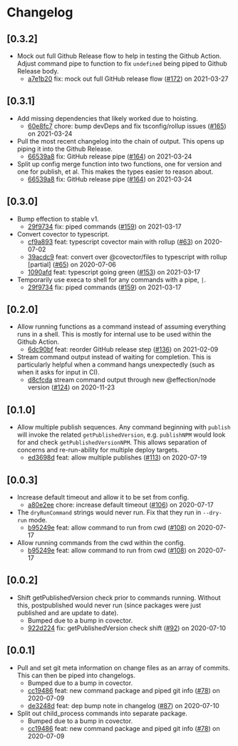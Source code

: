 # Changelog

## \[0.3.2]

- Mock out full Github Release flow to help in testing the Github Action. Adjust command pipe to function to fix `undefined` being piped to Github Release body.
  - [a7e1b20](https://www.github.com/jbolda/covector/commit/a7e1b209c704829bc8cb54bd220862e627bbee01) fix: mock out full GitHub release flow ([#172](https://www.github.com/jbolda/covector/pull/172)) on 2021-03-27

## \[0.3.1]

- Add missing dependencies that likely worked due to hoisting.
  - [60e8fc7](https://www.github.com/jbolda/covector/commit/60e8fc79cef13f2a2b442d772db0d9b8b9695ceb) chore: bump devDeps and fix tsconfig/rollup issues ([#165](https://www.github.com/jbolda/covector/pull/165)) on 2021-03-24
- Pull the most recent changelog into the chain of output. This opens up piping it into the Github Release.
  - [66539a8](https://www.github.com/jbolda/covector/commit/66539a800365ccfb28f95291b066e77114863382) fix: GitHub release pipe ([#164](https://www.github.com/jbolda/covector/pull/164)) on 2021-03-24
- Split up config merge function into two functions, one for version and one for publish, et al. This makes the types easier to reason about.
  - [66539a8](https://www.github.com/jbolda/covector/commit/66539a800365ccfb28f95291b066e77114863382) fix: GitHub release pipe ([#164](https://www.github.com/jbolda/covector/pull/164)) on 2021-03-24

## \[0.3.0]

- Bump effection to stable v1.
  - [29f9734](https://www.github.com/jbolda/covector/commit/29f9734b9703c473b85608fce617ff61c5ef091c) fix: piped commands ([#159](https://www.github.com/jbolda/covector/pull/159)) on 2021-03-17
- Convert covector to typescript.
  - [cf9a893](https://www.github.com/jbolda/covector/commit/cf9a8935f244bd47b5614368865cc724f65e8980) feat: typescript covector main with rollup ([#63](https://www.github.com/jbolda/covector/pull/63)) on 2020-07-02
  - [39acdc9](https://www.github.com/jbolda/covector/commit/39acdc9edc1e2fa7e0dcffa38e658810a9b8756e) feat: convert over @covector/files to typescript with rollup \[partial] ([#65](https://www.github.com/jbolda/covector/pull/65)) on 2020-07-06
  - [1090afd](https://www.github.com/jbolda/covector/commit/1090afd46e8a7a2c2cfe9d571be744b79ded86a1) feat: typescript going green ([#153](https://www.github.com/jbolda/covector/pull/153)) on 2021-03-17
- Temporarily use execa to shell for any commands with a pipe, `|`.
  - [29f9734](https://www.github.com/jbolda/covector/commit/29f9734b9703c473b85608fce617ff61c5ef091c) fix: piped commands ([#159](https://www.github.com/jbolda/covector/pull/159)) on 2021-03-17

## \[0.2.0]

- Allow running functions as a command instead of assuming everything runs in a shell. This is mostly for internal use to be used within the Github Action.
  - [6dc90bf](https://www.github.com/jbolda/covector/commit/6dc90bfe849c4c9441afce7a26a01aabf4a2196c) feat: reorder GitHub release step ([#136](https://www.github.com/jbolda/covector/pull/136)) on 2021-02-09
- Stream command output instead of waiting for completion. This is particularly helpful when a command hangs unexpectedly (such as when it asks for input in CI).
  - [d8cfcda](https://www.github.com/jbolda/covector/commit/d8cfcdac6ef972d466acb5da3d2329426b4bd2d9) stream command output through new @effection/node version ([#124](https://www.github.com/jbolda/covector/pull/124)) on 2020-11-23

## \[0.1.0]

- Allow multiple publish sequences. Any command beginning with `publish` will invoke the related `getPublishedVersion`, e.g. `publishNPM` would look for and check `getPublishedVersionNPM`. This allows separation of concerns and re-run-ability for multiple deploy targets.
  - [ed3698d](https://www.github.com/jbolda/covector/commit/ed3698df85140dd13e98569c4266df03f8bbfc16) feat: allow multiple publishes ([#113](https://www.github.com/jbolda/covector/pull/113)) on 2020-07-19

## \[0.0.3]

- Increase default timeout and allow it to be set from config.
  - [a80e2ee](https://www.github.com/jbolda/covector/commit/a80e2eecdc21318b9dd93e9a9fe2a5441703fea5) chore: increase default timeout ([#106](https://www.github.com/jbolda/covector/pull/106)) on 2020-07-17
- The `dryRunCommand` strings would never run. Fix that they run in `--dry-run` mode.
  - [b95249e](https://www.github.com/jbolda/covector/commit/b95249e88fb9fba1b1cc85c4a8fefa633ca9fd1c) feat: allow command to run from cwd ([#108](https://www.github.com/jbolda/covector/pull/108)) on 2020-07-17
- Allow running commands from the cwd within the config.
  - [b95249e](https://www.github.com/jbolda/covector/commit/b95249e88fb9fba1b1cc85c4a8fefa633ca9fd1c) feat: allow command to run from cwd ([#108](https://www.github.com/jbolda/covector/pull/108)) on 2020-07-17

## \[0.0.2]

- Shift getPublishedVersion check prior to commands running. Without this, postpublished would never run (since packages were just published and are update to date).
  - Bumped due to a bump in covector.
  - [922d224](https://www.github.com/jbolda/covector/commit/922d224c34a4e3e2f711877fe42fddd4faba55ab) fix: getPublishedVersion check shift ([#92](https://www.github.com/jbolda/covector/pull/92)) on 2020-07-10

## \[0.0.1]

- Pull and set git meta information on change files as an array of commits. This can then be piped into changelogs.
  - Bumped due to a bump in covector.
  - [cc19486](https://www.github.com/jbolda/covector/commit/cc19486f86b78aec2c719e5dd17a2d72cbc8d450) feat: new command package and piped git info ([#78](https://www.github.com/jbolda/covector/pull/78)) on 2020-07-09
  - [de3248d](https://www.github.com/jbolda/covector/commit/de3248dfd70146392ff65e7065c2125daf527728) feat: dep bump note in changelog ([#87](https://www.github.com/jbolda/covector/pull/87)) on 2020-07-10
- Split out child_process commands into separate package.
  - Bumped due to a bump in covector.
  - [cc19486](https://www.github.com/jbolda/covector/commit/cc19486f86b78aec2c719e5dd17a2d72cbc8d450) feat: new command package and piped git info ([#78](https://www.github.com/jbolda/covector/pull/78)) on 2020-07-09
